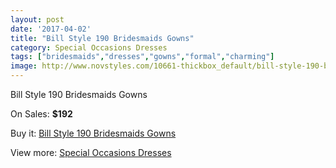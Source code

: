 ```yaml
---
layout: post
date: '2017-04-02'
title: "Bill Style 190 Bridesmaids Gowns"
category: Special Occasions Dresses
tags: ["bridesmaids","dresses","gowns","formal","charming"]
image: http://www.novstyles.com/10661-thickbox_default/bill-style-190-bridesmaids-gowns.jpg
---
```

Bill Style 190 Bridesmaids Gowns

On Sales: **$192**
<a href="https://www.novstyles.com/en/special-occasions-dresses/7695-bill-style-190-bridesmaids-gowns.html"><amp-img layout="responsive" width="600" height="600" src="//www.novstyles.com/10661-thickbox_default/bill-style-190-bridesmaids-gowns.jpg" alt="Bill Style 190 Bridesmaids Gowns 0" /></a>

Buy it: [Bill Style 190 Bridesmaids Gowns](https://www.novstyles.com/en/special-occasions-dresses/7695-bill-style-190-bridesmaids-gowns.html "Bill Style 190 Bridesmaids Gowns")

View more: [Special Occasions Dresses](https://www.novstyles.com/en/51-special-occasions-dresses "Special Occasions Dresses")